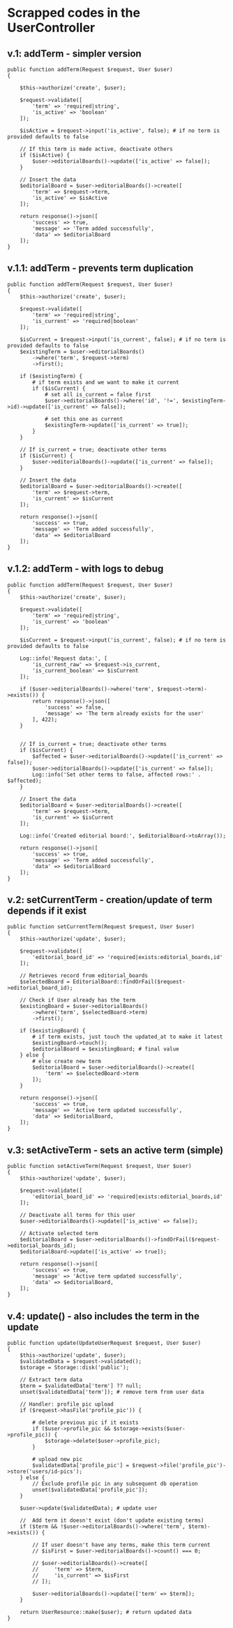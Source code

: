 # Scrapped codes in the UserController 

## v.1: addTerm - simpler version
    public function addTerm(Request $request, User $user)
    {

        $this->authorize('create', $user);

        $request->validate([
            'term' => 'required|string',
            'is_active' => 'boolean'
        ]);

        $isActive = $request->input('is_active', false); # if no term is provided defaults to false 

        // If this term is made active, deactivate others 
        if ($isActive) {
            $user->editorialBoards()->update(['is_active' => false]);
        }

        // Insert the data 
        $editorialBoard = $user->editorialBoards()->create([
            'term' => $request->term,
            'is_active' => $isActive
        ]);

        return response()->json([
            'success' => true,
            'message' => 'Term added successfully',
            'data' => $editorialBoard
        ]);
    }

## v.1.1: addTerm - prevents term duplication
    public function addTerm(Request $request, User $user)
    {
        $this->authorize('create', $user);

        $request->validate([
            'term' => 'required|string',
            'is_current' => 'required|boolean'
        ]);

        $isCurrent = $request->input('is_current', false); # if no term is provided defaults to false 
        $existingTerm = $user->editorialBoards()
            ->where('term', $request->term)
            ->first();

        if ($existingTerm) {
            # if term exists and we want to make it current 
            if ($isCurrent) {
                # set all is_current = false first 
                $user->editorialBoards()->where('id', '!=', $existingTerm->id)->update(['is_current' => false]);

                # set this one as current 
                $existingTerm->update(['is_current' => true]);
            }
        }

        // If is_current = true; deactivate other terms 
        if ($isCurrent) {
            $user->editorialBoards()->update(['is_current' => false]);
        }

        // Insert the data 
        $editorialBoard = $user->editorialBoards()->create([
            'term' => $request->term,
            'is_current' => $isCurrent
        ]);

        return response()->json([
            'success' => true,
            'message' => 'Term added successfully',
            'data' => $editorialBoard
        ]);
    }

## v.1.2: addTerm - with logs to debug
    public function addTerm(Request $request, User $user)
    {
        $this->authorize('create', $user);

        $request->validate([
            'term' => 'required|string',
            'is_current' => 'boolean'
        ]);

        $isCurrent = $request->input('is_current', false); # if no term is provided defaults to false 

        Log::info('Request data:', [
            'is_current_raw' => $request->is_current,
            'is_current_boolean' => $isCurrent
        ]);

        if ($user->editorialBoards()->where('term', $request->term)->exists()) {
            return response()->json([
                'success' => false,
                'message' => 'The term already exists for the user'
            ], 422);
        }


        // If is_current = true; deactivate other terms 
        if ($isCurrent) {
            $affected = $user->editorialBoards()->update(['is_current' => false]);
            $user->editorialBoards()->update(['is_current' => false]);
            Log::info('Set other terms to false, affected rows:' . $affected);
        }

        // Insert the data 
        $editorialBoard = $user->editorialBoards()->create([
            'term' => $request->term,
            'is_current' => $isCurrent
        ]);

        Log::info('Created editorial board:', $editorialBoard->toArray());

        return response()->json([
            'success' => true,
            'message' => 'Term added successfully',
            'data' => $editorialBoard
        ]);
    }


## v.2: setCurrentTerm - creation/update of term depends if it exist
    public function setCurrentTerm(Request $request, User $user)
    {
        $this->authorize('update', $user);

        $request->validate([
            'editorial_board_id' => 'required|exists:editorial_boards,id'
        ]);

        // Retrieves record from editorial_boards
        $selectedBoard = EditorialBoard::findOrFail($request->editorial_board_id);

        // Check if User already has the term
        $existingBoard = $user->editorialBoards()
            ->where('term', $selectedBoard->term)
            ->first();

        if ($existingBoard) {
            # if term exists, just touch the updated_at to make it latest 
            $existingBoard->touch();
            $editorialBoard = $existingBoard; # final value 
        } else {
            # else create new term 
            $editorialBoard = $user->editorialBoards()->create([
                'term' => $selectedBoard->term
            ]);
        }

        return response()->json([
            'success' => true,
            'message' => 'Active term updated successfully',
            'data' => $editorialBoard,
        ]);
    }

## v.3: setActiveTerm - sets an active term (simple)
    public function setActiveTerm(Request $request, User $user)
    {
        $this->authorize('update', $user);

        $request->validate([
            'editorial_board_id' => 'required|exists:editorial_boards,id'
        ]);

        // Deactivate all terms for this user 
        $user->editorialBoards()->update(['is_active' => false]);

        // Activate selected term 
        $editorialBoard = $user->editorialBoards()->findOrFail($request->editorial_boards_id);
        $editorialBoard->update(['is_active' => true]);

        return response()->json([
            'success' => true,
            'message' => 'Active term updated successfully',
            'data' => $editorialBoard,
        ]);
    }

## v.4: update() - also includes the term in the update
    public function update(UpdateUserRequest $request, User $user)
    {
        $this->authorize('update', $user);
        $validatedData = $request->validated();
        $storage = Storage::disk('public');

        // Extract term data 
        $term = $validatedData['term'] ?? null;
        unset($validatedData['term']); # remove term from user data 

        // Handler: profile pic upload 
        if ($request->hasFile('profile_pic')) {

            # delete previous pic if it exists 
            if ($user->profile_pic && $storage->exists($user->profile_pic)) {
                $storage->delete($user->profile_pic);
            }

            # upload new pic 
            $validatedData['profile_pic'] = $request->file('profile_pic')->store('users/id-pics');
        } else {
            // Exclude profile pic in any subsequent db operation
            unset($validatedData['profile_pic']);
        }

        $user->update($validatedData); # update user 

        //  Add term it doesn't exist (don't update existing terms)
        if ($term && !$user->editorialBoards()->where('term', $term)->exists()) {

            // If user doesn't have any terms, make this term current 
            // $isFirst = $user->editorialBoards()->count() === 0;

            // $user->editorialBoards()->create([
            //     'term' => $term,
            //     'is_current' => $isFirst
            // ]);

            $user->editorialBoards()->update(['term' => $term]);
        }

        return UserResource::make($user); # return updated data
    }